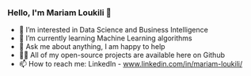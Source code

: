 ### Hello, I'm Mariam Loukili 👋

- 🔭 I’m interested in Data Science and Business Intelligence
- 🌱 I’m currently learning Machine Learning algorithms
- 💬 Ask me about anything, I am happy to help
- 👨‍💻 All of my open-source projects are available here on Github
- 📫 How to reach me: LinkedIn - www.linkedin.com/in/mariam-loukili/
